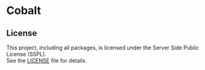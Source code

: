 # Cobalt

## License

This project, including all packages, is licensed under the Server Side Public License (SSPL).
<br/>
See the [LICENSE](LICENSE) file for details.

